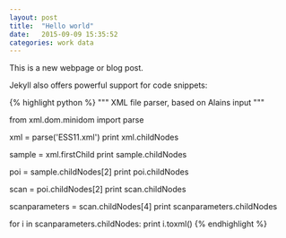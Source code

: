 ```yaml
---
layout: post
title:  "Hello world"
date:   2015-09-09 15:35:52
categories: work data
---
```


This is a new webpage or blog post.

Jekyll also offers powerful support for code snippets:

{% highlight python %}
"""
XML file parser, based on Alains input
"""

from xml.dom.minidom import parse

xml = parse('ESS11.xml')
print xml.childNodes

sample = xml.firstChild
print sample.childNodes

poi = sample.childNodes[2]
print poi.childNodes

scan = poi.childNodes[2]
print scan.childNodes

scanparameters = scan.childNodes[4]
print scanparameters.childNodes

for i in scanparameters.childNodes:
    print i.toxml()
{% endhighlight %}
